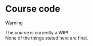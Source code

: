 # Course code

> [!WARNING]
> The course is currently a WIP! \
> None of the things stated here are final.
